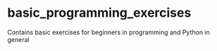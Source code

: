 # basic_programming_exercises
Contains basic exercises for beginners in programming and Python in general

